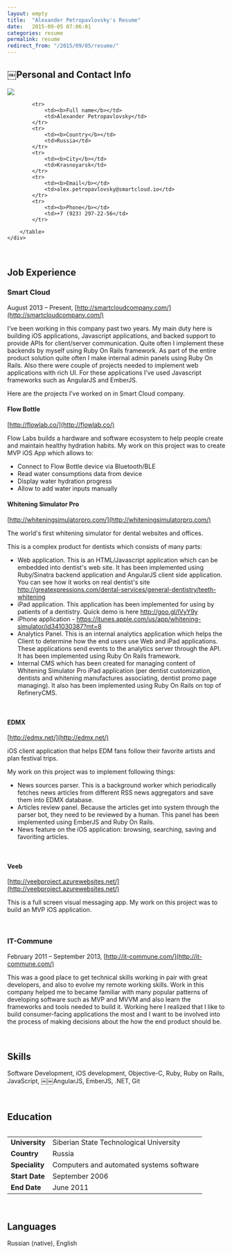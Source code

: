 ```yaml
---
layout: empty
title:  "Alexander Petropavlovsky's Resume"
date:   2015-09-05 07:06:01
categories: resume
permalink: resume
redirect_from: "/2015/09/05/resume/"
---
```


## ￼Personal and Contact Info

<div>
    <div style="float: left;">
        <img src="https://avatars0.githubusercontent.com/u/1518705?v=3&s=150" />
    </div>
    <div style="float: left;">
        <table>
    
            <tr>
                <td><b>Full name</b></td>
                <td>Alexander Petropavlovsky</td>
            </tr>
            <tr>
                <td><b>Country</b></td>
                <td>Russia</td>
            </tr>
            <tr>
                <td><b>City</b></td>
                <td>Krasnoyarsk</td>
            </tr>
            <tr>
                <td><b>Email</b></td>
                <td>alex.petropavlovsky@smartcloud.io</td>
            </tr>
            <tr>
                <td><b>Phone</b></td>
                <td>+7 (923) 297-22-56</td>
            </tr>
    
        </table>
    </div>
</div>

<div></div>
<br>

## Job Experience



### Smart Cloud 

August 2013 – Present, [http://smartcloudcompany.com/](http://smartcloudcompany.com/)

I’ve been working in this company past two years. My main duty here is building iOS applications, Javascript applications, and backed support to provide APIs for client/server communication. Quite often I implement these backends by myself using Ruby On Rails framework. As part of the entire product solution quite often I make internal admin panels using Ruby On Rails. Also there were couple of projects needed to implement web applications with rich UI. For these applications I’ve used Javascript frameworks such as AngularJS and EmberJS. 

Here are the projects I’ve worked on in Smart Cloud company.

#### Flow Bottle

[http://flowlab.co/](http://flowlab.co/)

Flow Labs builds a hardware and software ecosystem to help people create and maintain healthy hydration habits.  My work on this project was to create MVP iOS App which allows to:  
- Connect to Flow Bottle device via Bluetooth/BLE 
- Read water consumptions data from device 
- Display water hydration progress 
- Allow to add water inputs manually

#### Whitening Simulator Pro

[http://whiteningsimulatorpro.com/](http://whiteningsimulatorpro.com/)

The world's first whitening simulator for dental websites and offices.  

This is a complex product for dentists which consists of many parts:  
- Web application. This is an HTML/Javascript application which can be embedded into dentist's web site. It has been implemented using Ruby/Sinatra backend application and AngularJS client side application. You can see how it works on real dentist's site http://greatexpressions.com/dental-services/general-dentistry/teeth-whitening  
- iPad application. This application has been implemented for using by patients of a dentistry. Quick demo is here http://goo.gl/lVyY9y  
- iPhone application - https://itunes.apple.com/us/app/whitening-simulator/id341030387?mt=8  
- Analytics Panel. This is an internal analytics application which helps the Client to determine how the end users use Web and iPad applications. These applications send events to the analytics server through the API. It has been implemented using Ruby On Rails framework.  
- Internal CMS which has been created for managing content of Whitening Simulator Pro iPad application (per dentist customization, dentists and whitening manufactures associating, dentist promo page managing). It also has been implemented using Ruby On Rails on top of RefineryCMS.

<br>

#### EDMX

[http://edmx.net/](http://edmx.net/) 

iOS client application that helps EDM fans follow their favorite artists and plan festival trips.   

My work on this project was to implement following things:  
- News sources parser. This is a background worker which periodically fetches news articles from different RSS news aggregators and save them into EDMX database.  
- Articles review panel. Because the articles get into system through the parser bot, they need to be reviewed by a human. This panel has been implemented using EmberJS and Ruby On Rails.  
- News feature on the iOS application: browsing, searching, saving and favoriting articles.

<br>

#### Veeb 

[http://veebproject.azurewebsites.net/](http://veebproject.azurewebsites.net/)

This is a full screen visual messaging app. My work on this project was to build an MVP iOS application.

<br>

### IT-Commune

February 2011 – September 2013, [http://it-commune.com/](http://it-commune.com/)

This was a good place to get technical skills working in pair with great developers, and also to evolve my remote working skills. Work in this company helped me to became familiar with many popular patterns of developing software such as MVP and MVVM and also learn the frameworks and tools needed to build it. Working here I realized that I like to build consumer-facing applications the most and I want to be involved into the process of making decisions about the how the end product should be.

<br>

## Skills

Software Development, iOS development, Objective-C, Ruby, Ruby on Rails, JavaScript, ￼￼AngularJS, EmberJS, .NET, Git

<br>

## Education

<table>
    <tr>
        <td><b>University</b></td>
        <td>Siberian State Technological University</td>
    </tr>
    <tr>
        <td><b>Country</b></td>
        <td>Russia</td>
    </tr>
    <tr>
        <td><b>Speciality</b></td>
        <td>Computers and automated systems software</td>
    </tr>
    <tr>
        <td><b>Start Date</b></td>
        <td>September 2006</td>
    </tr>
    <tr>
        <td><b>End Date</b></td>
        <td>June 2011</td>
    </tr>
</table>

<br>

## Languages

Russian (native), English
